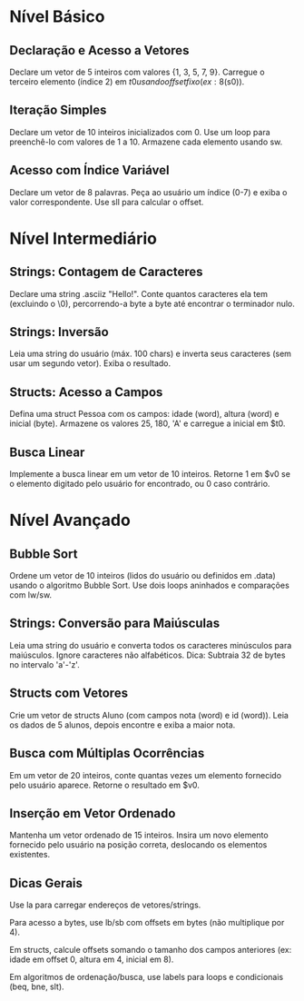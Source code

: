 # Nível Básico
## Declaração e Acesso a Vetores
Declare um vetor de 5 inteiros com valores {1, 3, 5, 7, 9}. Carregue o terceiro elemento (índice 2) em $t0 usando offset fixo (ex: 8($s0)).
## Iteração Simples
Declare um vetor de 10 inteiros inicializados com 0. Use um loop para preenchê-lo com valores de 1 a 10. Armazene cada elemento usando sw.
## Acesso com Índice Variável
Declare um vetor de 8 palavras. Peça ao usuário um índice (0-7) e exiba o valor correspondente. Use sll para calcular o offset.
# Nível Intermediário
## Strings: Contagem de Caracteres
Declare uma string .asciiz "Hello!". Conte quantos caracteres ela tem (excluindo o \0), percorrendo-a byte a byte até encontrar o terminador nulo.
## Strings: Inversão
Leia uma string do usuário (máx. 100 chars) e inverta seus caracteres (sem usar um segundo vetor). Exiba o resultado.
## Structs: Acesso a Campos
Defina uma struct Pessoa com os campos: idade (word), altura (word) e inicial (byte). Armazene os valores 25, 180, 'A' e carregue a inicial em $t0.
## Busca Linear
Implemente a busca linear em um vetor de 10 inteiros. Retorne 1 em $v0 se o elemento digitado pelo usuário for encontrado, ou 0 caso contrário.
# Nível Avançado
## Bubble Sort
Ordene um vetor de 10 inteiros (lidos do usuário ou definidos em .data) usando o algoritmo Bubble Sort. Use dois loops aninhados e comparações com lw/sw.
## Strings: Conversão para Maiúsculas
Leia uma string do usuário e converta todos os caracteres minúsculos para maiúsculos. Ignore caracteres não alfabéticos. Dica: Subtraia 32 de bytes no intervalo 'a'-'z'.
## Structs com Vetores
Crie um vetor de structs Aluno (com campos nota (word) e id (word)). Leia os dados de 5 alunos, depois encontre e exiba a maior nota.
## Busca com Múltiplas Ocorrências
Em um vetor de 20 inteiros, conte quantas vezes um elemento fornecido pelo usuário aparece. Retorne o resultado em $v0.
## Inserção em Vetor Ordenado
Mantenha um vetor ordenado de 15 inteiros. Insira um novo elemento fornecido pelo usuário na posição correta, deslocando os elementos existentes.


## Dicas Gerais
Use la para carregar endereços de vetores/strings.

Para acesso a bytes, use lb/sb com offsets em bytes (não multiplique por 4).

Em structs, calcule offsets somando o tamanho dos campos anteriores (ex: idade em offset 0, altura em 4, inicial em 8).

Em algoritmos de ordenação/busca, use labels para loops e condicionais (beq, bne, slt).